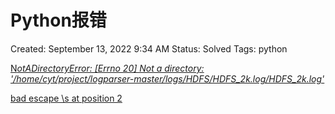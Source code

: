 # Python报错

Created: September 13, 2022 9:34 AM
Status: Solved
Tags: python

[N*otADirectoryError: [Errno 20] Not a directory: '/home/cyt/project/logparser-master/logs/HDFS/HDFS_2k.log/HDFS_2k.log'*](Python%E6%8A%A5%E9%94%99%20bc0a64d84f444e228eb175550b032b26/NotADirectoryError%20%5BErrno%2020%5D%20Not%20a%20directory%20'%20ho%201941ad6bc0ff46eb86dcf218a6a57116.md)

[bad escape \s at position 2](Python%E6%8A%A5%E9%94%99%20bc0a64d84f444e228eb175550b032b26/bad%20escape%20s%20at%20position%202%20255890e3760644efaf991f7f16b74d0d.md)